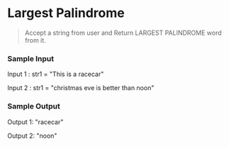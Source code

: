 # Largest Palindrome

> Accept a string from user and Return LARGEST PALINDROME word from it.

### Sample Input

Input 1 : str1 = "This is a racecar"

Input 2 : str1 = "christmas eve is better than noon"

### Sample Output
Output 1: "racecar"

Output 2: "noon"
